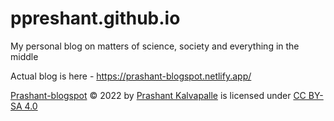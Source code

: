 # ppreshant.github.io
My personal blog on matters of science, society and everything in the middle

Actual blog is here - https://prashant-blogspot.netlify.app/

[Prashant-blogspot](https://prashant-blogspot.netlify.app/) © 2022 by [Prashant Kalvapalle](https://twitter.com/prash_kalva) is licensed under [CC BY-SA 4.0](http://creativecommons.org/licenses/by-sa/4.0/?ref=chooser-v1)